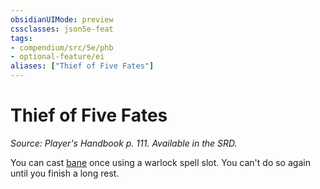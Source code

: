 ```yaml
---
obsidianUIMode: preview
cssclasses: json5e-feat
tags:
- compendium/src/5e/phb
- optional-feature/ei
aliases: ["Thief of Five Fates"]
---
```

# Thief of Five Fates
*Source: Player's Handbook p. 111. Available in the SRD.*  

You can cast [bane](../spells/bane.md#) once using a warlock spell slot. You can't do so again until you finish a long rest.